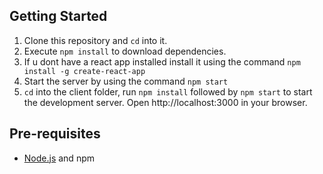 ## Getting Started

1. Clone this repository and `cd` into it.
2. Execute `npm install` to download dependencies.
3. If u dont have a react app installed install it using the command `npm install -g create-react-app`
4. Start the server by using the command `npm start`
5. `cd` into the client folder, run `npm install` followed by `npm start` to start the development server. Open http://localhost:3000 in your browser.

## Pre-requisites

- [Node.js](https://nodejs.org/en) and npm
